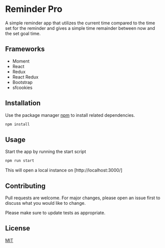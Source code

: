 # Reminder Pro

A simple reminder app that utilizes the current time compared to the time set for the reminder and gives a simple time remainder between now and the set goal time.

## Frameworks

- Moment
- React
- Redux
- React Redux
- Bootstrap
- sfcookies

## Installation

Use the package manager [npm](https://www.npmjs.com/) to install related dependencies.

```bash
npm install
```

## Usage

Start the app by running the start script

```bash
npm run start
```

This will open a local instance on [http://localhost:3000/]

## Contributing

Pull requests are welcome. For major changes, please open an issue first to discuss what you would like to change.

Please make sure to update tests as appropriate.

## License

[MIT](https://choosealicense.com/licenses/mit/)
